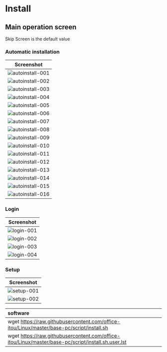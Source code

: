 # **Install**  
  
## Main operation screen  
  
Skip Screen is the default value
  
### Automatic installation  
  
| Screenshot                                                                                                       |
| :--------------------------------------------------------------------------------------------------------------: |
| ![autoinstall-001](https://github.com/office-itou/Linux/blob/master/base-pc/image/debian-01-autoinstall-001.png) |
| ![autoinstall-002](https://github.com/office-itou/Linux/blob/master/base-pc/image/debian-01-autoinstall-002.png) |
| ![autoinstall-003](https://github.com/office-itou/Linux/blob/master/base-pc/image/debian-01-autoinstall-003.png) |
| ![autoinstall-004](https://github.com/office-itou/Linux/blob/master/base-pc/image/debian-01-autoinstall-004.png) |
| ![autoinstall-005](https://github.com/office-itou/Linux/blob/master/base-pc/image/debian-01-autoinstall-005.png) |
| ![autoinstall-006](https://github.com/office-itou/Linux/blob/master/base-pc/image/debian-01-autoinstall-006.png) |
| ![autoinstall-007](https://github.com/office-itou/Linux/blob/master/base-pc/image/debian-01-autoinstall-007.png) |
| ![autoinstall-008](https://github.com/office-itou/Linux/blob/master/base-pc/image/debian-01-autoinstall-008.png) |
| ![autoinstall-009](https://github.com/office-itou/Linux/blob/master/base-pc/image/debian-01-autoinstall-009.png) |
| ![autoinstall-010](https://github.com/office-itou/Linux/blob/master/base-pc/image/debian-01-autoinstall-010.png) |
| ![autoinstall-011](https://github.com/office-itou/Linux/blob/master/base-pc/image/debian-01-autoinstall-011.png) |
| ![autoinstall-012](https://github.com/office-itou/Linux/blob/master/base-pc/image/debian-01-autoinstall-012.png) |
| ![autoinstall-013](https://github.com/office-itou/Linux/blob/master/base-pc/image/debian-01-autoinstall-013.png) |
| ![autoinstall-014](https://github.com/office-itou/Linux/blob/master/base-pc/image/debian-01-autoinstall-014.png) |
| ![autoinstall-015](https://github.com/office-itou/Linux/blob/master/base-pc/image/debian-01-autoinstall-015.png) |
| ![autoinstall-016](https://github.com/office-itou/Linux/blob/master/base-pc/image/debian-01-autoinstall-016.png) |
  
### Login  
  
| Screenshot                                                                                                       |
| :--------------------------------------------------------------------------------------------------------------: |
| ![login-001](https://github.com/office-itou/Linux/blob/master/base-pc/image/debian-02-login-001.png)             |
| ![login-002](https://github.com/office-itou/Linux/blob/master/base-pc/image/debian-02-login-002.png)             |
| ![login-003](https://github.com/office-itou/Linux/blob/master/base-pc/image/debian-02-login-003.png)             |
| ![login-004](https://github.com/office-itou/Linux/blob/master/base-pc/image/debian-02-login-004.png)             |
  
### Setup  
  
| Screenshot                                                                                                       |
| :--------------------------------------------------------------------------------------------------------------: |
| ![setup-001](https://github.com/office-itou/Linux/blob/master/base-pc/image/debian-03-setup-001.png)             |
| ![setup-002](https://github.com/office-itou/Linux/blob/master/base-pc/image/debian-03-setup-002.png)             |
  
| software                                                                                                         |
| :--------------------------------------------------------------------------------------------------------------- |
| wget https://raw.githubusercontent.com/office-itou/Linux/master/base-pc/script/install.sh                        |
| wget https://raw.githubusercontent.com/office-itou/Linux/master/base-pc/script/install.sh.user.lst               |
  
